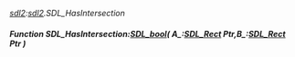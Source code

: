 _[sdl2](../../modules/sdl2/sdl2-module.md):[sdl2](../../modules/sdl2/sdl2-module.md).SDL\_HasIntersection_
##### Function SDL\_HasIntersection:[SDL_bool](../../modules/sdl2/sdl2-sdl_bool.md)( A_:[SDL_Rect](../../modules/sdl2/sdl2-sdl_rect.md) Ptr,B_:[SDL_Rect](../../modules/sdl2/sdl2-sdl_rect.md) Ptr )
